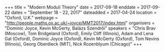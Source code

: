 +++
title = "Modern Moduli Theory"
date = 2017-09-18
enddate = 2017-09-22
dates = "September 18 - 22, 2017"
dateadded = 2017-04-24
location = "Oxford, U.K."
webpage = "http://people.maths.ox.ac.uk/~joyce/MMT2017/index.html"
organisers = "Dominic Joyce, Kevin McGerty, Balázs Szendrői"
speakers = "Chris Brav (Moscow), Tom Bridgeland (Oxford), Emily Cliff (Illinois), Adam and Lena Gal (Oxford), Dominic Joyce (Oxford), Kevin McGerty (Oxford), Tom Nevins (Illinois), Georg Oberdieck (MIT), Nick Rozenblyum (Chicago)"
+++
